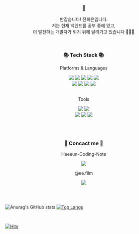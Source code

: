<h3 align="center"> 🙌 </h3>
<p align="center">
  반갑습니다! 전희은입니다. <br>
  저는 현재 백엔드를 공부 중에 있고, <br>
  더 발전하는 개발자가 되기 위해 달려가고 있습니다 🏃🏻‍♀️
</p>

<br>

<h3 align="center">📚 Tech Stack 📚</h3>
<p align="center">Platforms & Languages</p>
<div align="center">
	<img src="https://img.shields.io/badge/Java-007396?style=flat&logo=Java&logoColor=white" />
	<img src="https://img.shields.io/badge/HTML5-E34F26?style=flat&logo=HTML5&logoColor=white" />
	<img src="https://img.shields.io/badge/CSS3-1572B6?style=flat&logo=CSS3&logoColor=white" />
	<img src="https://img.shields.io/badge/JavaScript-FFCA28?style=flat&logo=JavaScript&logoColor=white" />
	<img src="https://img.shields.io/badge/jQuery-0769AD?style=flat&logo=jQuery&logoColor=white" />
	<br>
	<img src="https://img.shields.io/badge/Spring-6DB33F?style=flat&logo=Spring&logoColor=white" />
	<img src="https://img.shields.io/badge/Bootstrap-7952B3?style=flat&logo=Bootstrap&logoColor=white" />
	<img src="https://img.shields.io/badge/Mybatis-000000?style=flat&logo=Fluentd&logoColor=white" />
	<img src="https://img.shields.io/badge/Oracle%20SQL-F80000?style=flat&logo=Oracle&logoColor=white" />

</div>

<br>

<div align=center>
	<p>Tools</p>
</div>
<div align=center>
	<img src="https://img.shields.io/badge/Eclipse%20IDE-2C2255?style=flat&logo=EclipseIDE&logoColor=white" />
	<img src="https://img.shields.io/badge/Visual%20Studio%20Code-007ACC?style=flat&logo=VisualStudioCode&logoColor=white" />
	<br>
	<img src="https://img.shields.io/badge/Tomcat-F8DC75?style=flat&logo=ApacheTomcat&logoColor=white" />
	<img src="https://img.shields.io/badge/AWS-232F3E?style=flat&logo=AmazonAWS&logoColor=white" />
	<img src="https://img.shields.io/badge/GitHub-181717?style=flat&logo=GitHub&logoColor=white" />
</div>

<br><br>

<h3 align="center">🐣 Concact me 🐣</h3>

<div align=center>
	<p>Heeeun-Coding-Note</p>
	<a href="https://ambitious-basin-4f1.notion.site/Heeeun-Coding-Note-9a4fb969fa9c459e901b682f881c3f0e">
		<img src="https://img.shields.io/badge/Notion-000000?style=flat&logo=Notion&logoColor=white" />
	</a>
	<br>
	<p>@ee.film</p>
	<a href="https://www.instagram.com/ee.film">
		<img src="https://img.shields.io/badge/Instagram-E4405F?style=flat&logo=Instagram&logoColor=white" />
	</a>
</div>

<br><br>

![Anurag's GitHub stats](https://github-readme-stats.vercel.app/api?username=heeeunjeon&show_icons=true&theme=transparent)
[![Top Langs](https://github-readme-stats.vercel.app/api/top-langs/?username=heeeunjeon&langs_count=8)](https://github.com/heeeunjeon/github-readme-stats)

<br>

[![Hits](https://hits.seeyoufarm.com/api/count/incr/badge.svg?url=https%3A%2F%2Fgithub.com%2Fheeeunjeon&count_bg=%23BFD7EE&title_bg=%23707DF6&icon=&icon_color=%23E7E7E7&title=hits&edge_flat=true)](https://hits.seeyoufarm.com)
